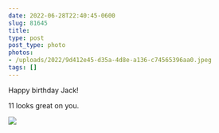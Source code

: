 ```yaml
---
date: 2022-06-28T22:40:45-0600
slug: 81645
title: 
type: post
post_type: photo
photos:
- /uploads/2022/9d412e45-d35a-4d8e-a136-c74565396aa0.jpeg
tags: []
---
```

Happy birthday Jack!


11 looks great on you.


![](/uploads/2022/9d412e45-d35a-4d8e-a136-c74565396aa0.jpeg)


